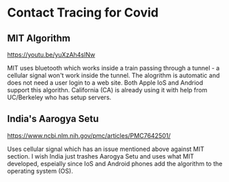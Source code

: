 # Contact Tracing for Covid

## MIT Algorithm

https://youtu.be/yuXzAh4slNw

MIT uses bluetooth which works inside a train passing through a tunnel - a cellular signal won't work inside the tunnel. The alogrithm is automatic and does not need a user login
to a web site.  Both Apple IoS and Andriod support this algorithn. California (CA) is already using it with help from UC/Berkeley who has setup servers.

## India's Aarogya Setu

https://www.ncbi.nlm.nih.gov/pmc/articles/PMC7642501/

Uses cellular signal which has an issue mentioned above against MIT section.  I wish India just trashes Aarogya Setu and uses what MIT developed, espeially since IoS and Android phones add the algorithm to the operating system (OS).
